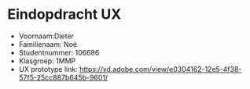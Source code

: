 # Eindopdracht UX

- Voornaam:Dieter 
- Familienaam: Noé
- Studentnummer: 106686
- Klasgroep: 1MMP
- UX prototype link: https://xd.adobe.com/view/e0304162-12e5-4f38-57f5-25cc887b645b-9601/
